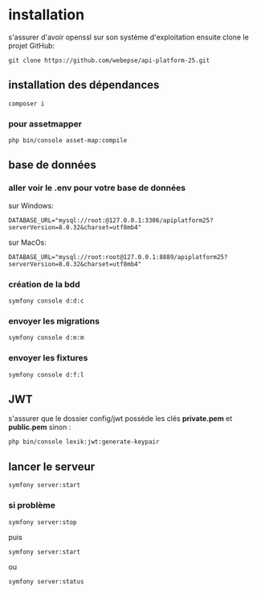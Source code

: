 # installation 

s'assurer d'avoir openssl sur son système d'exploitation
ensuite clone le projet GitHub: 


```
git clone https://github.com/webepse/api-platform-25.git
```
## installation des dépendances
```
composer i
```

### pour assetmapper
```
php bin/console asset-map:compile
```


## base de données
### aller voir le .env pour votre base de données 

sur Windows: 

```
DATABASE_URL="mysql://root:@127.0.0.1:3306/apiplatform25?serverVersion=8.0.32&charset=utf8mb4"
```

sur MacOs: 
```
DATABASE_URL="mysql://root:root@127.0.0.1:8889/apiplatform25?serverVersion=8.0.32&charset=utf8mb4"
```

### création de la bdd
```
symfony console d:d:c
```
### envoyer les migrations
```
symfony console d:m:m
```
### envoyer les fixtures
```
symfony console d:f:l
```

## JWT 
s'assurer que le dossier config/jwt possède les clés __private.pem__ et __public.pem__
sinon :
```
php bin/console lexik:jwt:generate-keypair
```

## lancer le serveur 
```
symfony server:start
```

### si problème 
```
symfony server:stop
```
puis 
```
symfony server:start
```

ou 
```
symfony server:status
```